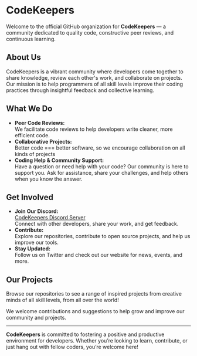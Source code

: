 # CodeKeepers

Welcome to the official GitHub organization for **CodeKeepers** — a community dedicated to quality code, constructive peer reviews, and continuous learning.

## About Us

CodeKeepers is a vibrant community where developers come together to share knowledge, review each other's work, and collaborate on projects. Our mission is to help programmers of all skill levels improve their coding practices through insightful feedback and collective learning.

## What We Do

- **Peer Code Reviews:**  
  We facilitate code reviews to help developers write cleaner, more efficient code.
- **Collaborative Projects:**  
  Better code === better software, so we encourage collaboration on all kinds of projects
- **Coding Help & Community Support:**  
  Have a question or need help with your code? Our community is here to support you. Ask for assistance, share your challenges, and help others when you know the answer.

## Get Involved

- **Join Our Discord:**  
  [CodeKeepers Discord Server](https://discord.gg/uhvQpVmxeK)  
  Connect with other developers, share your work, and get feedback.
- **Contribute:**  
  Explore our repositories, contribute to open source projects, and help us improve our tools.
- **Stay Updated:**  
  Follow us on Twitter and check out our website for news, events, and more.

## Our Projects

Browse our repositories to see a range of inspired projects from creative minds of all skill levels, from all over the world!

We welcome contributions and suggestions to help grow and improve our community and projects.

---

**CodeKeepers** is committed to fostering a positive and productive environment for developers. Whether you’re looking to learn, contribute, or just hang out with fellow coders, you’re welcome here!
